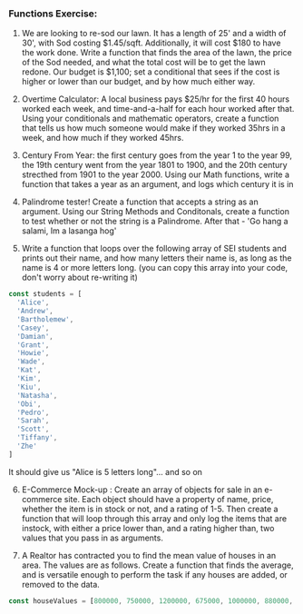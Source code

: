 ### Functions Exercise:



1. We are looking to re-sod our lawn. It has a length of 25' and a width of 30', with Sod costing $1.45/sqft. Additionally, it will cost $180 to have the work done.  Write a function that finds the area of the lawn, the price of the Sod needed, and what the total cost will be to get the lawn redone. Our budget is $1,100;  set a conditional that sees if the cost is higher or lower than our budget, and by how much either way.

2. Overtime Calculator: A local business pays $25/hr for the first 40 hours worked each week, and time-and-a-half for each hour worked after that. Using your conditionals and mathematic operators, create a function that tells us how much someone would make if they worked 35hrs in a week, and how much if they worked 45hrs. 


3. Century From Year: the first century goes from the year 1 to the year 99, the 19th century went from the year 1801 to 1900, and the 20th century strecthed from 1901 to the year 2000. Using our Math functions, write a function that takes a year as an argument, and logs which century it is in


4. Palindrome tester! Create a function that accepts a string as an argument. Using our String Methods and Conditonals, create a function to test whether or not the string is a Palindrome. After that - 'Go hang a salami, Im a lasanga hog'

5.  Write a function that loops over the following array of SEI students and prints out their name, and how many letters their name is, as long as the name is 4 or more letters long.  (you can copy this array into your code, don't worry about re-writing it)

```js
const students = [
  'Alice',
  'Andrew',
  'Bartholemew',
  'Casey',
  'Damian',
  'Grant',
  'Howie',
  'Wade',
  'Kat',
  'Kim',
  'Kiu',
  'Natasha',
  'Obi',
  'Pedro',
  'Sarah',
  'Scott',
  'Tiffany',
  'Zhe'
]
```

It should give us "Alice is 5 letters long"... and so on


6. E-Commerce Mock-up : Create an array of objects for sale in an e-commerce site. Each object should have a property of name, price, whether the item is in stock or not, and a rating of 1-5. Then create a function that will loop through this array and only log the items that are instock, with either a price lower than, and a rating higher than, two values that you pass in as arguments. 


7. A Realtor has contracted you to find the mean value of houses in an area. The values are as follows. Create a function that finds the average, and is versatile enough to perform the task if any houses are added, or removed to the data.

```js
const houseValues = [800000, 750000, 1200000, 675000, 1000000, 880000, 1300500, 975000, 780000, 1305000, 9000000]
```
